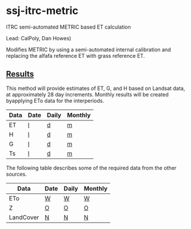 # ssj-itrc-metric
ITRC semi-automated METRIC based ET calculation

Lead: CalPoly, Dan Howes)

Modifies METRIC by using a semi-automated internal calibration and
replacing the alfafa reference ET with grass reference ET.

## [Results](./results)

This method will provide estimates of ET, G, and H based on Landsat
data, at approximately 28 day increments.  Monthly results will be
created byapplying ETo data for the interperiods.


Data | Date | Daily | Monthly
---  | --- | --- | ---
ET   | [l] | [d] | [m]
H    | [l] | [d] | [m]
G    | [l] | [d] | [m]
Ts   | [l] | [d] | [m]

The following table describes some of the required data from the other sources.

Data | Date | Daily | Monthly
--------- | --- | --- | ---
ETo       | [W] | [W] | [W]
Z         | [O] | [O] | [O]
LandCover | [N] | [N] | [N]



[O]: https://github.com/ssj-delta-cu/ssj-overview
[W]: https://github.com/ssj-delta-cu/ssj-weather/cimis
[N]: https://github.com/ssj-delta-cu/ssj-nasa-landcover
[l]: ./results/dates
[d]: ./results/daily
[m]: ./results/monthly